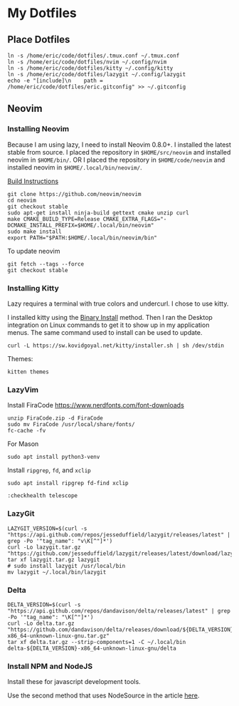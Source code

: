 # My Dotfiles

## Place Dotfiles

```
ln -s /home/eric/code/dotfiles/.tmux.conf ~/.tmux.conf
ln -s /home/eric/code/dotfiles/nvim ~/.config/nvim
ln -s /home/eric/code/dotfiles/kitty ~/.config/kitty
ln -s /home/eric/code/dotfiles/lazygit ~/.config/lazygit
echo -e "[include]\n    path = /home/eric/code/dotfiles/eric.gitconfig" >> ~/.gitconfig
```

## Neovim

### Installing Neovim

Because I am using lazy, I need to install Neovim 0.8.0+.
I installed the latest stable from source.
I placed the repository in `$HOME/src/neovim` and installed neovim in `$HOME/bin/`.
OR
I placed the repository in `$HOME/code/neovim` and installed neovim in `$HOME/.local/bin/neovim/`.

[Build Instructions](https://github.com/neovim/neovim/blob/master/BUILD.md)

```
git clone https://github.com/neovim/neovim
cd neovim
git checkout stable
sudo apt-get install ninja-build gettext cmake unzip curl
make CMAKE_BUILD_TYPE=Release CMAKE_EXTRA_FLAGS="-DCMAKE_INSTALL_PREFIX=$HOME/.local/bin/neovim"
sudo make install
export PATH="$PATH:$HOME/.local/bin/neovim/bin"
```

To update neovim
```
git fetch --tags --force
git checkout stable
```

### Installing Kitty

Lazy requires a terminal with true colors and undercurl.
I chose to use kitty.

I installed kitty using the [Binary Install](https://sw.kovidgoyal.net/kitty/binary/) method.
Then I ran the Desktop integration on Linux commands to get it to show up in my application menus.
The same command used to install can be used to update.
```
curl -L https://sw.kovidgoyal.net/kitty/installer.sh | sh /dev/stdin
```

Themes:
```
kitten themes
```


### LazyVim

Install FiraCode
https://www.nerdfonts.com/font-downloads
```
unzip FiraCode.zip -d FiraCode
sudo mv FiraCode /usr/local/share/fonts/
fc-cache -fv
```
For Mason
```
sudo apt install python3-venv
```

Install `ripgrep`, `fd`, and `xclip`

```
sudo apt install ripgrep fd-find xclip
```

```
:checkhealth telescope
```

### LazyGit
```
LAZYGIT_VERSION=$(curl -s "https://api.github.com/repos/jesseduffield/lazygit/releases/latest" | grep -Po '"tag_name": "v\K[^"]*')
curl -Lo lazygit.tar.gz "https://github.com/jesseduffield/lazygit/releases/latest/download/lazygit_${LAZYGIT_VERSION}_Linux_x86_64.tar.gz"
tar xf lazygit.tar.gz lazygit
# sudo install lazygit /usr/local/bin
mv lazygit ~/.local/bin/lazygit
```

### Delta
```
DELTA_VERSION=$(curl -s "https://api.github.com/repos/dandavison/delta/releases/latest" | grep -Po '"tag_name": "\K[^"]*')
curl -Lo delta.tar.gz "https://github.com/dandavison/delta/releases/download/${DELTA_VERSION}/delta-${DELTA_VERSION}-x86_64-unknown-linux-gnu.tar.gz"
tar xf delta.tar.gz --strip-components=1 -C ~/.local/bin delta-${DELTA_VERSION}-x86_64-unknown-linux-gnu/delta
```

### Install NPM and NodeJS

Install these for javascript development tools.

Use the second method that uses NodeSource in the article [here](https://www.digitalocean.com/community/tutorials/how-to-install-node-js-on-ubuntu-22-04).
